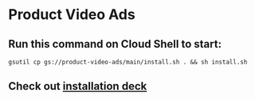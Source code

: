 # Product Video Ads

## Run this command on Cloud Shell to start:
 ```gsutil cp gs://product-video-ads/main/install.sh . && sh install.sh```

 ## Check out [installation deck](https://docs.google.com/presentation/d/1cfPnbv_4WRU4dfzzzJZqEkmqPg9hSzL30xuAwTPOcSQ/edit#slide=id.p)
